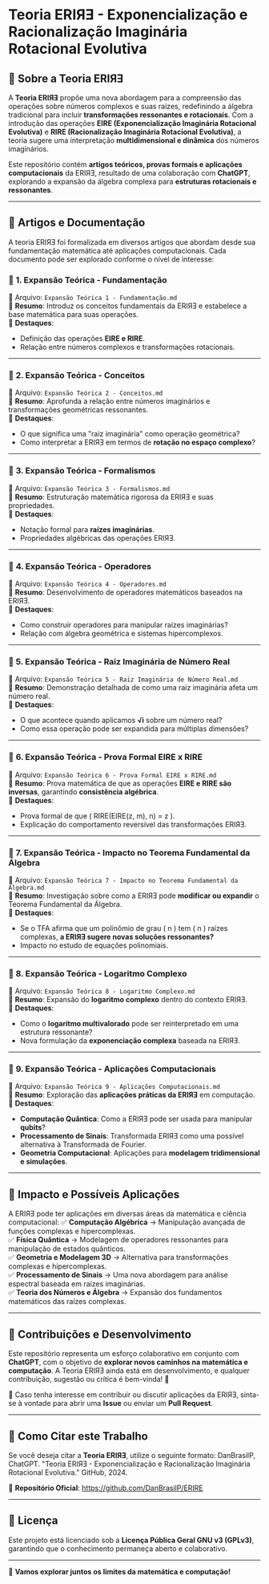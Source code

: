 # **Teoria ERIЯƎ - Exponencialização e Racionalização Imaginária Rotacional Evolutiva**

## **📌 Sobre a Teoria ERIЯƎ**
A **Teoria ERIЯƎ** propõe uma nova abordagem para a compreensão das operações sobre números complexos e suas raízes, redefinindo a álgebra tradicional para incluir **transformações ressonantes e rotacionais**. Com a introdução das operações **EIRE (Exponencialização Imaginária Rotacional Evolutiva)** e **RIRE (Racionalização Imaginária Rotacional Evolutiva)**, a teoria sugere uma interpretação **multidimensional e dinâmica** dos números imaginários.

Este repositório contém **artigos teóricos, provas formais e aplicações computacionais** da ERIЯƎ, resultado de uma colaboração com **ChatGPT**, explorando a expansão da álgebra complexa para **estruturas rotacionais e ressonantes**.

---

## **📜 Artigos e Documentação**
A teoria ERIЯƎ foi formalizada em diversos artigos que abordam desde sua fundamentação matemática até aplicações computacionais. Cada documento pode ser explorado conforme o nível de interesse:

### 📂 **1. Expansão Teórica - Fundamentação**
📖 Arquivo: `Expansão Teórica 1 - Fundamentação.md`  
🔹 **Resumo**: Introduz os conceitos fundamentais da ERIЯƎ e estabelece a base matemática para suas operações.  
🔹 **Destaques**:
   - Definição das operações **EIRE e RIRE**.
   - Relação entre números complexos e transformações rotacionais.

---

### 📂 **2. Expansão Teórica - Conceitos**
📖 Arquivo: `Expansão Teórica 2 - Conceitos.md`  
🔹 **Resumo**: Aprofunda a relação entre números imaginários e transformações geométricas ressonantes.  
🔹 **Destaques**:
   - O que significa uma "raiz imaginária" como operação geométrica?
   - Como interpretar a ERIЯƎ em termos de **rotação no espaço complexo**?

---

### 📂 **3. Expansão Teórica - Formalismos**
📖 Arquivo: `Expansão Teórica 3 - Formalismos.md`  
🔹 **Resumo**: Estruturação matemática rigorosa da ERIЯƎ e suas propriedades.  
🔹 **Destaques**:
   - Notação formal para **raízes imaginárias**.
   - Propriedades algébricas das operações ERIЯƎ.

---

### 📂 **4. Expansão Teórica - Operadores**
📖 Arquivo: `Expansão Teórica 4 - Operadores.md`  
🔹 **Resumo**: Desenvolvimento de operadores matemáticos baseados na ERIЯƎ.  
🔹 **Destaques**:
   - Como construir operadores para manipular raízes imaginárias?
   - Relação com álgebra geométrica e sistemas hipercomplexos.

---

### 📂 **5. Expansão Teórica - Raiz Imaginária de Número Real**
📖 Arquivo: `Expansão Teórica 5 - Raiz Imaginária de Número Real.md`  
🔹 **Resumo**: Demonstração detalhada de como uma raiz imaginária afeta um número real.  
🔹 **Destaques**:
   - O que acontece quando aplicamos **√i** sobre um número real?
   - Como essa operação pode ser expandida para múltiplas dimensões?

---

### 📂 **6. Expansão Teórica - Prova Formal EIRE x RIRE**
📖 Arquivo: `Expansão Teórica 6 - Prova Formal EIRE x RIRE.md`  
🔹 **Resumo**: Prova matemática de que as operações **EIRE e RIRE são inversas**, garantindo **consistência algébrica**.  
🔹 **Destaques**:
   - Prova formal de que \( RIRE(EIRE(z, m), n) = z \).
   - Explicação do comportamento reversível das transformações ERIЯƎ.

---

### 📂 **7. Expansão Teórica - Impacto no Teorema Fundamental da Álgebra**
📖 Arquivo: `Expansão Teórica 7 - Impacto no Teorema Fundamental da Álgebra.md`  
🔹 **Resumo**: Investigação sobre como a ERIЯƎ pode **modificar ou expandir** o Teorema Fundamental da Álgebra.  
🔹 **Destaques**:
   - Se o TFA afirma que um polinômio de grau \( n \) tem \( n \) raízes complexas, **a ERIЯƎ sugere novas soluções ressonantes?**  
   - Impacto no estudo de equações polinomiais.

---

### 📂 **8. Expansão Teórica - Logaritmo Complexo**
📖 Arquivo: `Expansão Teórica 8 - Logaritmo Complexo.md`  
🔹 **Resumo**: Expansão do **logaritmo complexo** dentro do contexto ERIЯƎ.  
🔹 **Destaques**:
   - Como o **logaritmo multivalorado** pode ser reinterpretado em uma estrutura ressonante?
   - Nova formulação da **exponenciação complexa** baseada na ERIЯƎ.

---

### 📂 **9. Expansão Teórica - Aplicações Computacionais**
📖 Arquivo: `Expansão Teórica 9 - Aplicações Computacionais.md`  
🔹 **Resumo**: Exploração das **aplicações práticas da ERIЯƎ** em computação.  
🔹 **Destaques**:
   - **Computação Quântica**: Como a ERIЯƎ pode ser usada para manipular **qubits**?
   - **Processamento de Sinais**: Transformada ERIЯƎ como uma possível alternativa à Transformada de Fourier.
   - **Geometria Computacional**: Aplicações para **modelagem tridimensional e simulações**.

---

## **🔬 Impacto e Possíveis Aplicações**
A ERIЯƎ pode ter aplicações em diversas áreas da matemática e ciência computacional:
✅ **Computação Algébrica** → Manipulação avançada de funções complexas e hipercomplexas.  
✅ **Física Quântica** → Modelagem de operadores ressonantes para manipulação de estados quânticos.  
✅ **Geometria e Modelagem 3D** → Alternativa para transformações complexas e hipercomplexas.  
✅ **Processamento de Sinais** → Uma nova abordagem para análise espectral baseada em raízes imaginárias.  
✅ **Teoria dos Números e Álgebra** → Expansão dos fundamentos matemáticos das raízes complexas.

---

## **🤝 Contribuições e Desenvolvimento**
Este repositório representa um esforço colaborativo em conjunto com **ChatGPT**, com o objetivo de **explorar novos caminhos na matemática e computação**. A Teoria ERIЯƎ ainda está em desenvolvimento, e qualquer contribuição, sugestão ou crítica é bem-vinda! 🚀

📩 Caso tenha interesse em contribuir ou discutir aplicações da ERIЯƎ, sinta-se à vontade para abrir uma **Issue** ou enviar um **Pull Request**.

---

## **📌 Como Citar este Trabalho**
Se você deseja citar a **Teoria ERIЯƎ**, utilize o seguinte formato:
DanBrasilP, ChatGPT. "Teoria ERIЯƎ - Exponencialização e Racionalização Imaginária Rotacional Evolutiva." GitHub, 2024.

🔗 **Repositório Oficial**: https://github.com/DanBrasilP/ERIRE

---

## 📜 Licença
Este projeto está licenciado sob a **Licença Pública Geral GNU v3 (GPLv3)**, garantindo que o conhecimento permaneça aberto e colaborativo.

---

🚀 **Vamos explorar juntos os limites da matemática e computação!**